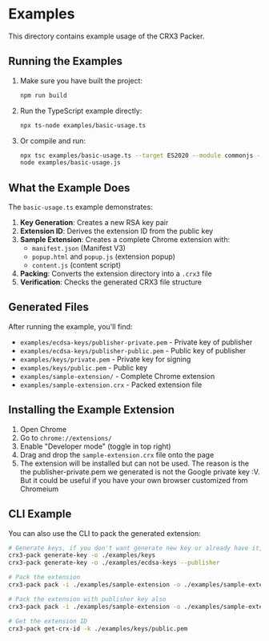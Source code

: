 # Examples

This directory contains example usage of the CRX3 Packer.

## Running the Examples

1. Make sure you have built the project:
   ```bash
   npm run build
   ```

2. Run the TypeScript example directly:
   ```bash
   npx ts-node examples/basic-usage.ts
   ```

3. Or compile and run:
   ```bash
   npx tsc examples/basic-usage.ts --target ES2020 --module commonjs --esModuleInterop
   node examples/basic-usage.js
   ```

## What the Example Does

The `basic-usage.ts` example demonstrates:

1. **Key Generation**: Creates a new RSA key pair
2. **Extension ID**: Derives the extension ID from the public key
3. **Sample Extension**: Creates a complete Chrome extension with:
   - `manifest.json` (Manifest V3)
   - `popup.html` and `popup.js` (extension popup)
   - `content.js` (content script)
4. **Packing**: Converts the extension directory into a `.crx3` file
5. **Verification**: Checks the generated CRX3 file structure

## Generated Files

After running the example, you'll find:

- `examples/ecdsa-keys/publisher-private.pem` - Private key of publisher
- `examples/ecdsa-keys/publisher-public.pem` - Public key of publisher
- `examples/keys/private.pem` - Private key for signing
- `examples/keys/public.pem` - Public key 
- `examples/sample-extension/` - Complete Chrome extension
- `examples/sample-extension.crx` - Packed extension file

## Installing the Example Extension

1. Open Chrome
2. Go to `chrome://extensions/`
3. Enable "Developer mode" (toggle in top right)
4. Drag and drop the `sample-extension.crx` file onto the page
5. The extension will be installed but can not be used. The reason is the the publisher-private.pem we generated is not the Google private key :V. But it could be useful if
you have your own browser customized from Chromeium

## CLI Example

You can also use the CLI to pack the generated extension:

```bash
# Generate keys, if you don't want generate new key or already have it, ignore this step
crx3-pack generate-key -o ./examples/keys
crx3-pack generate-key -o ./examples/ecdsa-keys --publisher

# Pack the extension
crx3-pack pack -i ./examples/sample-extension -o ./examples/sample-extension.crx -k ./examples/keys/private.pem

# Pack the extension with publisher key also
crx3-pack pack -i ./examples/sample-extension -o ./examples/sample-extension-publisher.crx -k ./examples/keys/private.pem --publisher-key ./examples/ecdsa-keys/publisher-private.pem

# Get the extension ID
crx3-pack get-crx-id -k ./examples/keys/public.pem
```